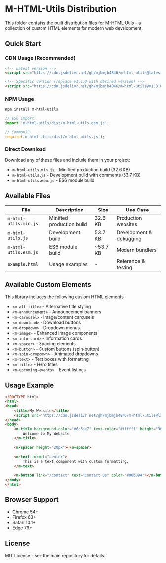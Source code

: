 # M-HTML-Utils Distribution

This folder contains the built distribution files for M-HTML-Utils - a collection of custom HTML elements for modern web development.

## Quick Start

### CDN Usage (Recommended)

```html
<!-- Latest version -->
<script src="https://cdn.jsdelivr.net/gh/mjbmjb4846/m-html-utils@latest/dist/m-html-utils.min.js"></script>

<!-- Specific version (replace v1.1.0 with desired version) -->
<script src="https://cdn.jsdelivr.net/gh/mjbmjb4846/m-html-utils@v1.3.0/dist/m-html-utils.min.js"></script>
```

### NPM Usage

```bash
npm install m-html-utils
```

```javascript
// ES6 import
import 'm-html-utils/dist/m-html-utils.esm.js';

// CommonJS
require('m-html-utils/dist/m-html-utils.js');
```

### Direct Download

Download any of these files and include them in your project:

- `m-html-utils.min.js` - Minified production build (32.6 KB)
- `m-html-utils.js` - Development build with comments (53.7 KB)
- `m-html-utils.esm.js` - ES6 module build

## Available Files

| File | Description | Size | Use Case |
|------|-------------|------|----------|
| `m-html-utils.min.js` | Minified production build | 32.6 KB | Production websites |
| `m-html-utils.js` | Development build | 53.7 KB | Development & debugging |
| `m-html-utils.esm.js` | ES6 module build | ~53.7 KB | Modern bundlers |
| `example.html` | Usage examples | - | Reference & testing |

## Available Custom Elements

This library includes the following custom HTML elements:

- `<m-alt-title>` - Alternative title styling
- `<m-announcement>` - Announcement banners
- `<m-carousel>` - Image/content carousels
- `<m-download>` - Download buttons
- `<m-dropdown>` - Dropdown menus
- `<m-image>` - Enhanced image components
- `<m-info-card>` - Information cards
- `<m-spacer>` - Spacing elements
- `<m-button>` - Custom buttons (spin-button)
- `<m-spin-dropdown>` - Animated dropdowns
- `<m-text>` - Text boxes with formatting
- `<m-title>` - Hero titles
- `<m-upcoming-events>` - Event listings

## Usage Example

```html
<!DOCTYPE html>
<html>
<head>
    <title>My Website</title>
    <script src="https://cdn.jsdelivr.net/gh/mjbmjb4846/m-html-utils@latest/dist/m-html-utils.min.js"></script>
</head>
<body>
    <m-title background-color="#6c5ce7" text-color="#ffffff" height="30vh">
        Welcome to My Website
    </m-title>
    
    <m-spacer height="20px"></m-spacer>
    
    <m-text format="center">
        This is a text component with custom formatting.
    </m-text>
    
    <m-button link="/contact" text="Contact Us" color="#00b894"></m-button>
</body>
</html>
```

## Browser Support

- Chrome 54+
- Firefox 63+
- Safari 10.1+
- Edge 79+

## License

MIT License - see the main repository for details.

